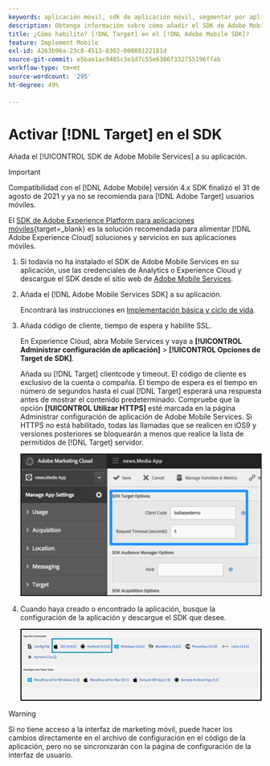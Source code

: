 ```yaml
---
keywords: aplicación móvil, sdk de aplicación móvil, segmentar por aplicación móvil, sdk de target móvil, sdk de aplicación móvil, habilitar target en sdk
description: Obtenga información sobre cómo añadir el SDK de Adobe Mobile Services a su aplicación móvil.
title: ¿Cómo habilito? [!DNL Target] en el [!DNL Adobe Mobile SDK]?
feature: Implement Mobile
exl-id: 4263b96a-23c8-4513-8302-00080122181d
source-git-commit: e5bae1ac9485c3e1d7c55e6386f332755196ffab
workflow-type: tm+mt
source-wordcount: '295'
ht-degree: 49%

---
```


# Activar [!DNL Target] en el SDK

Añada el [!UICONTROL SDK de Adobe Mobile Services] a su aplicación.

>[!IMPORTANT]
>
>Compatibilidad con el [!DNL Adobe Mobile] versión 4.*x* SDK finalizó el 31 de agosto de 2021 y ya no se recomienda para [!DNL Adobe Target] usuarios móviles.
>
>El [SDK de Adobe Experience Platform para aplicaciones móviles](https://developer.adobe.com/client-sdks/documentation/){target=_blank} es la solución recomendada para alimentar [!DNL Adobe Experience Cloud] soluciones y servicios en sus aplicaciones móviles.

1. Si todavía no ha instalado el SDK de Adobe Mobile Services en su aplicación, use las credenciales de Analytics o Experience Cloud y descargue el SDK desde el sitio web de [Adobe Mobile Services](https://mobilemarketing.adobe.com/).

1. Añada el [!DNL Adobe Mobile Services SDK] a su aplicación.

   Encontrará las instrucciones en [Implementación básica y ciclo de vida](https://experienceleague.adobe.com/docs/mobile-services/ios/getting-started-ios/dev-qs.html).

1. Añada código de cliente, tiempo de espera y habilite SSL.

   En Experience Cloud, abra Mobile Services y vaya a **[!UICONTROL Administrar configuración de aplicación]** > **[!UICONTROL Opciones de Target de SDK]**.

   Añada su [!DNL Target] clientcode y timeout. El código de cliente es exclusivo de la cuenta o compañía. El tiempo de espera es el tiempo en número de segundos hasta el cual [!DNL Target] esperará una respuesta antes de mostrar el contenido predeterminado. Compruebe que la opción **[!UICONTROL Utilizar HTTPS]** esté marcada en la página Administrar configuración de aplicación de Adobe Mobile Services. Si HTTPS no está habilitado, todas las llamadas que se realicen en iOS9 y versiones posteriores se bloquearán a menos que realice la lista de permitidos de [!DNL Target] servidor.

   ![imagen alt](assets/mobile-clientcode.png)

1. Cuando haya creado o encontrado la aplicación, busque la configuración de la aplicación y descargue el SDK que desee.

   ![imagen alt](assets/download-sdk.png)

>[!WARNING]
>
> Si no tiene acceso a la interfaz de marketing móvil, puede hacer los cambios directamente en el archivo de configuración en el código de la aplicación, pero no se sincronizarán con la página de configuración de la interfaz de usuario.
